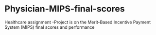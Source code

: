 # Physician-MIPS-final-scores
Healthcare assignment -Project is on the Merit-Based Incentive Payment System (MIPS) final scores and performance 
